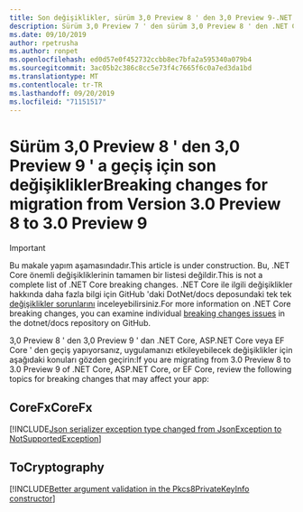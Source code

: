```yaml
---
title: Son değişiklikler, sürüm 3,0 Preview 8 ' den 3,0 Preview 9-.NET Core
description: Sürüm 3,0 Preview 7 ' den sürüm 3,0 Preview 8 ' den .NET Core, ASP.NET Core ve EF Core arasındaki son değişiklikleri listeler.
ms.date: 09/10/2019
author: rpetrusha
ms.author: ronpet
ms.openlocfilehash: ed0d57e0f452732ccbb8ec7bfa2a595340a079b4
ms.sourcegitcommit: 3ac05b2c386c8cc5e73f4c7665f6c0a7ed3da1bd
ms.translationtype: MT
ms.contentlocale: tr-TR
ms.lasthandoff: 09/20/2019
ms.locfileid: "71151517"
---
```

# <a name="breaking-changes-for-migration-from-version-30-preview-8-to-30-preview-9"></a><span data-ttu-id="6a6d2-103">Sürüm 3,0 Preview 8 ' den 3,0 Preview 9 ' a geçiş için son değişiklikler</span><span class="sxs-lookup"><span data-stu-id="6a6d2-103">Breaking changes for migration from Version 3.0 Preview 8 to 3.0 Preview 9</span></span>

> [!IMPORTANT]
> <span data-ttu-id="6a6d2-104">Bu makale yapım aşamasındadır.</span><span class="sxs-lookup"><span data-stu-id="6a6d2-104">This article is under construction.</span></span> <span data-ttu-id="6a6d2-105">Bu, .NET Core önemli değişikliklerinin tamamen bir listesi değildir.</span><span class="sxs-lookup"><span data-stu-id="6a6d2-105">This is not a complete list of .NET Core breaking changes.</span></span> <span data-ttu-id="6a6d2-106">.NET Core ile ilgili değişiklikler hakkında daha fazla bilgi için GitHub 'daki DotNet/docs deposundaki tek tek [değişiklikler sorunlarını](https://github.com/dotnet/docs/issues?q=is%3Aissue+is%3Aopen+label%3Abreaking-change) inceleyebilirsiniz.</span><span class="sxs-lookup"><span data-stu-id="6a6d2-106">For more information on .NET Core breaking changes, you can examine individual [breaking changes issues](https://github.com/dotnet/docs/issues?q=is%3Aissue+is%3Aopen+label%3Abreaking-change) in the dotnet/docs repository on GitHub.</span></span> 

<span data-ttu-id="6a6d2-107">3,0 Preview 8 ' den 3,0 Preview 9 ' dan .NET Core, ASP.NET Core veya EF Core ' den geçiş yapıyorsanız, uygulamanızı etkileyebilecek değişiklikler için aşağıdaki konuları gözden geçirin:</span><span class="sxs-lookup"><span data-stu-id="6a6d2-107">If you are migrating from 3.0 Preview 8 to 3.0 Preview 9 of .NET Core, ASP.NET Core, or EF Core, review the following topics for breaking changes that may affect your app:</span></span>

## <a name="corefx"></a><span data-ttu-id="6a6d2-108">CoreFx</span><span class="sxs-lookup"><span data-stu-id="6a6d2-108">CoreFx</span></span>

[!INCLUDE[Json serializer exception type changed from JsonException to NotSupportedException](~/includes/core-changes/corefx/serializer-throws-notsupportedexception.md)]

## <a name="cryptography"></a><span data-ttu-id="6a6d2-109">To</span><span class="sxs-lookup"><span data-stu-id="6a6d2-109">Cryptography</span></span>

[!INCLUDE[Better argument validation in the Pkcs8PrivateKeyInfo constructor](~/includes/core-changes/cryptography/better-argument-validation-in-pkcs8privatekeyinfo-ctor.md)]


